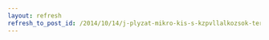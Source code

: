 ```yaml
---
layout: refresh
refresh_to_post_id: /2014/10/14/j-plyzat-mikro-kis-s-kzpvllalkozsok-termelsi-kapacitsainak-bvtse
---
```

